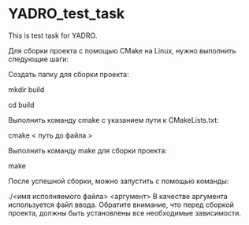 # YADRO_test_task

This is test task for YADRO.

Для сборки проекта с помощью CMake на Linux, нужно выполнить следующие шаги:

Создать папку для сборки проекта:

mkdir build

cd build

Выполнить команду cmake с указанием пути к CMakeLists.txt:


cmake < путь до файла >

Выполнить команду make для сборки проекта:


make

После успешной сборки, можно запустить с помощью команды:

./<имя исполняемого файла> <aргумент>
В качестве аргумента используется файл ввода.
Обратите внимание, что перед сборкой проекта, должны быть установлены все необходимые зависимости.

